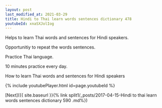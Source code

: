 ```yaml
---
layout: post
last_modified_at: 2021-03-29
title: Hindi to Thai learn words sentences dictionary 478 
youtubeId: xnaSXJolIog
---
```

 
 
Helps to learn Thai words and sentences for Hindi speakers.

Opportunitiy to repeat the words sentences. 

Practice Thai language. 
 
10 minutes practice every day. 
 
How to learn Thai words and sentences for Hindi speakers 
 
{% include youtubePlayer.html id=page.youtubeId %}
 
 
[Next]({{ site.baseurl }}{% link  split1/_posts/2017-04-15-Hindi to thai learn words sentences dictionary 590 .md%})
 
